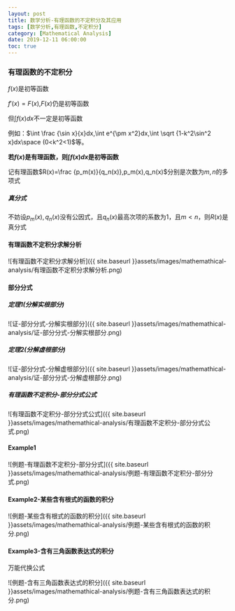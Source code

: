 ```yaml
---
layout: post
title: 数学分析-有理函数的不定积分及其应用
tags: [数学分析,有理函数,不定积分]
category: [Mathematical Analysis]
date: 2019-12-11 06:00:00
toc: true
---
```


### 有理函数的不定积分

$f(x)$是初等函数

$f'(x)=F(x)$,$F(x)$仍是初等函数

但$\int f(x)dx$不一定是初等函数

例如：$\int \frac {\sin x}{x}dx,\int e^{\pm x^2}dx,\int \sqrt {1-k^2\sin^2 x}dx\space (0<k^2<1)$等。

**若$f(x)$是有理函数，则$\int f(x)dx$是初等函数**

记有理函数$R(x)=\frac {p_m(x)}{q_n(x)},p_m(x),q_n(x)$分别是次数为$m,n$的多项式

##### 真分式

不妨设$p_m(x),q_n(x)$没有公因式，且$q_n(x)$最高次项的系数为1，且$m<n$，则$R(x)$是真分式

#### 有理函数不定积分求解分析

![有理函数不定积分求解分析]({{ site.baseurl }}assets/images/mathemathical-analysis/有理函数不定积分求解分析.png)

#### 部分分式

##### 定理1(分解实根部分)

![证-部分分式-分解实根部分]({{ site.baseurl }}assets/images/mathemathical-analysis/证-部分分式-分解实根部分.png)

##### 定理2(分解虚根部分)

![证-部分分式-分解虚根部分]({{ site.baseurl }}assets/images/mathemathical-analysis/证-部分分式-分解虚根部分.png)

##### 有理函数不定积分-部分分式公式

![有理函数不定积分-部分分式公式]({{ site.baseurl }}assets/images/mathemathical-analysis/有理函数不定积分-部分分式公式.png)

#### Example1

![例题-有理函数不定积分-部分分式]({{ site.baseurl }}assets/images/mathemathical-analysis/例题-有理函数不定积分-部分分式.png)

#### Example2-某些含有根式的函数的积分

![例题-某些含有根式的函数的积分]({{ site.baseurl }}assets/images/mathemathical-analysis/例题-某些含有根式的函数的积分.png)

#### Example3-含有三角函数表达式的积分

万能代换公式

![例题-含有三角函数表达式的积分]({{ site.baseurl }}assets/images/mathemathical-analysis/例题-含有三角函数表达式的积分.png)
